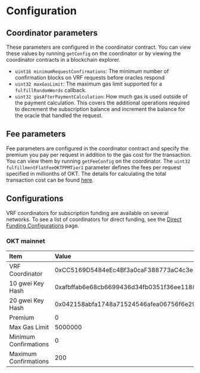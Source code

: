 # Configuration

## Coordinator parameters

These parameters are configured in the coordinator contract. You can view these values by running `getConfig` on the coordinator or by viewing the coordinator contracts in a blockchain explorer.

- `uint16 minimumRequestConfirmations`: The minimum number of confirmation blocks on VRF requests before oracles respond
- `uint32 maxGasLimit`: The maximum gas limit supported for a `fulfillRandomWords` callback.
- `uint32 gasAfterPaymentCalculation`: How much gas is used outside of the payment calculation. This covers the additional operations required to decrement the subscription balance and increment the balance for the oracle that handled the request.

## Fee parameters

Fee parameters are configured in the coordinator contract and specify the premium you pay per request in addition to the gas cost for the transaction. You can view them by running `getFeeConfig` on the coordinator. The `uint32 fulfillmentFlatFeeOKTPPMTier1` parameter defines the fees per request specified in millionths of OKT. The details for calculating the total transaction cost can be found [here](/dev/oktc-solutions/oktc-vrf/Subscription-Method/SubScription#request-and-receive-data).

## Configurations

VRF  coordinators for subscription funding are available on several networks. To see a list of coordinators for direct funding, see the [Direct Funding Configurations](/dev/oktc-solutions/oktc-vrf/Direct-Funding-Method/Supported-Networks/Supported-Networks#supported-networks) page.

### OKT mainnet

| Item                  | Value                                                        |
| :-------------------- | :----------------------------------------------------------- |
| VRF Coordinator       | 0xCC5169D5484eEc4Bf3a0caF388773aC4c3e1eD7a                   |
| 10 gwei Key Hash      | 0xafbffab6e68cb6699436d34fb0351f36ee1188d933b35992889561f58e5cb2c0 |
| 20 gwei Key Hash      | 0x042158abfa1748a71524546afea06756f6e290f3a3122bacf2ca8f6d2f1e6955 |
| Premium               | 0                                                            |
| Max Gas Limit         | 5000000                                                      |
| Minimum Confirmations | 0                                                            |
| Maximum Confirmations | 200                                                          |
